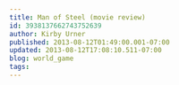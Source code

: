 ```yaml
---
title: Man of Steel (movie review)
id: 3938137662743752639
author: Kirby Urner
published: 2013-08-12T01:49:00.001-07:00
updated: 2013-08-12T17:08:10.511-07:00
blog: world_game
tags: 
---
```


